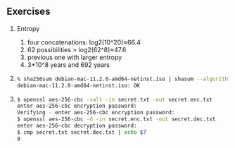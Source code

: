 ## Exercises

1. Entropy

   1. four concatenations: log2(10^20)≈66.4
   2. 62 possibilities > log2(62^8)≈47.6
   3. previous one with larger entropy
   4. 3*10^8 years and 692 years
2. ```bash
   % sha256sum debian-mac-11.2.0-amd64-netinst.iso | shasum --algorithm 256 --check
   debian-mac-11.2.0-amd64-netinst.iso: OK
   ```
3. ```bash
   $ openssl aes-256-cbc -salt -in secret.txt -out secret.enc.txt
   enter aes-256-cbc encryption password:
   Verifying - enter aes-256-cbc encryption password:
   $ openssl aes-256-cbc -d -in secret.enc.txt -out secret.dec.txt
   enter aes-256-cbc decryption password:
   $ cmp secret.txt secret.dec.txt | echo $?
   0
   ```
